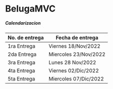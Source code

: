# BelugaMVC

##### Calendarizacion

| No. de entrega | Fecha de entrega|
|--------------|-----------|
| 1ra Entrega | Viernes 18/Nov/2022      |
| 2da Entrega      | Miercoles 23/Nov/2022  | 
| 3ra Entrega      | Lunes 28 Nov/2022  |
| 4ta Entrega     | Viernes 02/Dic/2022  |
| 5ta Entrega     | Miercoles 07/Dic/2022 |

